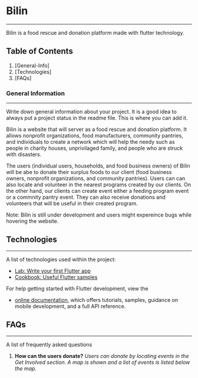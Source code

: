 # Bilin
***
Bilin is a food rescue and donation platform made with flutter technology. 

## Table of Contents
1. [General-Info]
2. [Technologies]
3. [FAQs]

### General Information
***
Write down general information about your project. It is a good idea to always put a project status in the readme file. This is where you can add it. 

Bilin is a website that will server as a food rescue and donation platform. It allows nonprofit organizations, food manufacturers, community pantries, and individuals to create a network which will help the needy such as people in charity houses, unprivilaged family, and people who are struck with disasters. 

The users (individual users, households, and food business owners) of Bilin will be abe to donate their surplus foods to our client (food business owners, nonprofit organizations, and community pantries). Users can can also locate and volunteer in the nearest programs created by our clients. On the other hand, our clients can create event either a feeding program event or a commnity pantry event. They can also receive donations and volunteers that will be useful in their created program.

Note: Bilin is still under development and users might expereince bugs while hovering the website. 

## Technologies
***
A list of technologies used within the project:

* [Lab: Write your first Flutter app](https://docs.flutter.dev/get-started/codelab)
* [Cookbook: Useful Flutter samples](https://docs.flutter.dev/cookbook)

For help getting started with Flutter development, view the
* [online documentation](https://docs.flutter.dev/), 
which offers tutorials, samples, guidance on mobile development, and a full API reference.


## FAQs
***
A list of frequently asked questions
1. <b>How can the users donate?</b>
<i>Users can donate by locating events in the Get Involved section. A map is shown and a list of events is listed below the map.</i>
